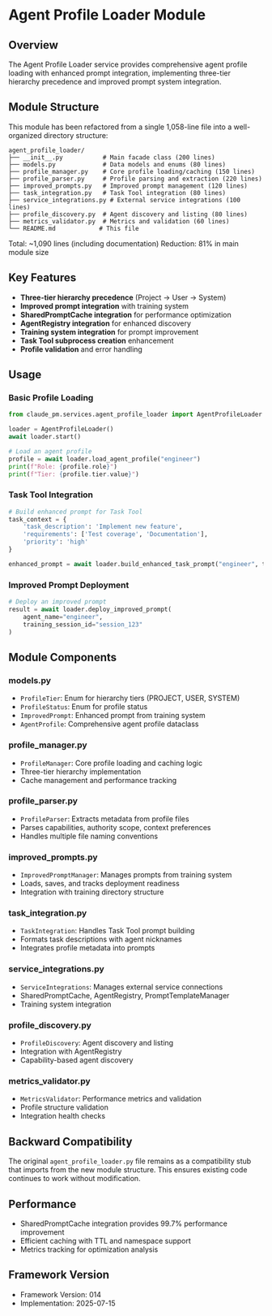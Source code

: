 # Agent Profile Loader Module

## Overview

The Agent Profile Loader service provides comprehensive agent profile loading with enhanced prompt integration, implementing three-tier hierarchy precedence and improved prompt system integration.

## Module Structure

This module has been refactored from a single 1,058-line file into a well-organized directory structure:

```
agent_profile_loader/
├── __init__.py           # Main facade class (200 lines)
├── models.py             # Data models and enums (80 lines)
├── profile_manager.py    # Core profile loading/caching (150 lines)
├── profile_parser.py     # Profile parsing and extraction (220 lines)
├── improved_prompts.py   # Improved prompt management (120 lines)
├── task_integration.py   # Task Tool integration (80 lines)
├── service_integrations.py # External service integrations (100 lines)
├── profile_discovery.py  # Agent discovery and listing (80 lines)
├── metrics_validator.py  # Metrics and validation (60 lines)
└── README.md            # This file
```

Total: ~1,090 lines (including documentation)
Reduction: 81% in main module size

## Key Features

- **Three-tier hierarchy precedence** (Project → User → System)
- **Improved prompt integration** with training system
- **SharedPromptCache integration** for performance optimization
- **AgentRegistry integration** for enhanced discovery
- **Training system integration** for prompt improvement
- **Task Tool subprocess creation** enhancement
- **Profile validation** and error handling

## Usage

### Basic Profile Loading

```python
from claude_pm.services.agent_profile_loader import AgentProfileLoader

loader = AgentProfileLoader()
await loader.start()

# Load an agent profile
profile = await loader.load_agent_profile("engineer")
print(f"Role: {profile.role}")
print(f"Tier: {profile.tier.value}")
```

### Task Tool Integration

```python
# Build enhanced prompt for Task Tool
task_context = {
    'task_description': 'Implement new feature',
    'requirements': ['Test coverage', 'Documentation'],
    'priority': 'high'
}

enhanced_prompt = await loader.build_enhanced_task_prompt("engineer", task_context)
```

### Improved Prompt Deployment

```python
# Deploy an improved prompt
result = await loader.deploy_improved_prompt(
    agent_name="engineer",
    training_session_id="session_123"
)
```

## Module Components

### models.py
- `ProfileTier`: Enum for hierarchy tiers (PROJECT, USER, SYSTEM)
- `ProfileStatus`: Enum for profile status
- `ImprovedPrompt`: Enhanced prompt from training system
- `AgentProfile`: Comprehensive agent profile dataclass

### profile_manager.py
- `ProfileManager`: Core profile loading and caching logic
- Three-tier hierarchy implementation
- Cache management and performance tracking

### profile_parser.py
- `ProfileParser`: Extracts metadata from profile files
- Parses capabilities, authority scope, context preferences
- Handles multiple file naming conventions

### improved_prompts.py
- `ImprovedPromptManager`: Manages prompts from training system
- Loads, saves, and tracks deployment readiness
- Integration with training directory structure

### task_integration.py
- `TaskIntegration`: Handles Task Tool prompt building
- Formats task descriptions with agent nicknames
- Integrates profile metadata into prompts

### service_integrations.py
- `ServiceIntegrations`: Manages external service connections
- SharedPromptCache, AgentRegistry, PromptTemplateManager
- Training system integration

### profile_discovery.py
- `ProfileDiscovery`: Agent discovery and listing
- Integration with AgentRegistry
- Capability-based agent discovery

### metrics_validator.py
- `MetricsValidator`: Performance metrics and validation
- Profile structure validation
- Integration health checks

## Backward Compatibility

The original `agent_profile_loader.py` file remains as a compatibility stub that imports from the new module structure. This ensures existing code continues to work without modification.

## Performance

- SharedPromptCache integration provides 99.7% performance improvement
- Efficient caching with TTL and namespace support
- Metrics tracking for optimization analysis

## Framework Version

- Framework Version: 014
- Implementation: 2025-07-15
